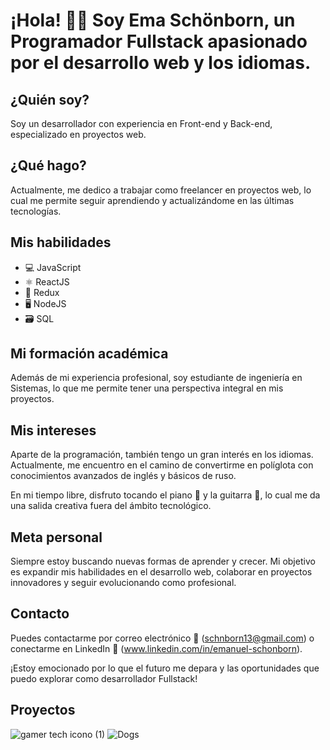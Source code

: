 # ¡Hola! 👋🏼 Soy Ema Schönborn, un Programador Fullstack apasionado por el desarrollo web y los idiomas.

## ¿Quién soy? ##
Soy un desarrollador con experiencia en Front-end y Back-end, especializado en proyectos web.

## ¿Qué hago? ##
Actualmente, me dedico a trabajar como freelancer en proyectos web, lo cual me permite seguir aprendiendo y actualizándome en las últimas tecnologías.

## Mis habilidades ##
- 💻 JavaScript
- ⚛️ ReactJS
- 🔄 Redux
- 🖥️ NodeJS
- 🗃️ SQL

## Mi formación académica ##
Además de mi experiencia profesional, soy estudiante de ingeniería en Sistemas, lo que me permite tener una perspectiva integral en mis proyectos.

## Mis intereses ##
Aparte de la programación, también tengo un gran interés en los idiomas. Actualmente, me encuentro en el camino de convertirme en políglota con conocimientos avanzados de inglés y básicos de ruso.

En mi tiempo libre, disfruto tocando el piano 🎹 y la guitarra 🎸, lo cual me da una salida creativa fuera del ámbito tecnológico.

## Meta personal ##
Siempre estoy buscando nuevas formas de aprender y crecer. Mi objetivo es expandir mis habilidades en el desarrollo web, colaborar en proyectos innovadores y seguir evolucionando como profesional.

## Contacto ##
Puedes contactarme por correo electrónico 📧 (schnborn13@gmail.com) o conectarme en LinkedIn 📎 (www.linkedin.com/in/emanuel-schonborn).

¡Estoy emocionado por lo que el futuro me depara y las oportunidades que puedo explorar como desarrollador Fullstack!

## Proyectos ##
![gamer tech icono (1)](https://github.com/EmaSchonborn/EmaSchonborn/assets/98197086/b2af62b3-2641-4cbf-af16-52b483f8652e)
![Dogs](https://github.com/EmaSchonborn/EmaSchonborn/assets/98197086/3703b1a9-3c11-426e-9f26-e6e905a0bdb5)


